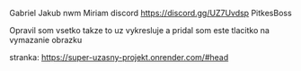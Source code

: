 Gabriel
Jakub
nwm
Miriam
discord https://discord.gg/UZ7Uvdsp
PitkesBoss


Opravil som vsetko takze to uz vykresluje a pridal som este tlacitko na vymazanie obrazku

stranka: https://super-uzasny-projekt.onrender.com/#head

